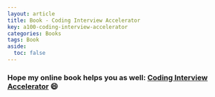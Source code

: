 ```yaml
---
layout: article
title: Book - Coding Interview Accelerator
key: a100-coding-interview-accelerator
categories: Books
tags: Book
aside:
  toc: false
---
```


### Hope my online book helps you as well: [Coding Interview Accelerator](/algorithm.html) :smile:

